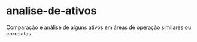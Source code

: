 # analise-de-ativos
Comparação e análise de alguns ativos em áreas de operação similares ou correlatas.

